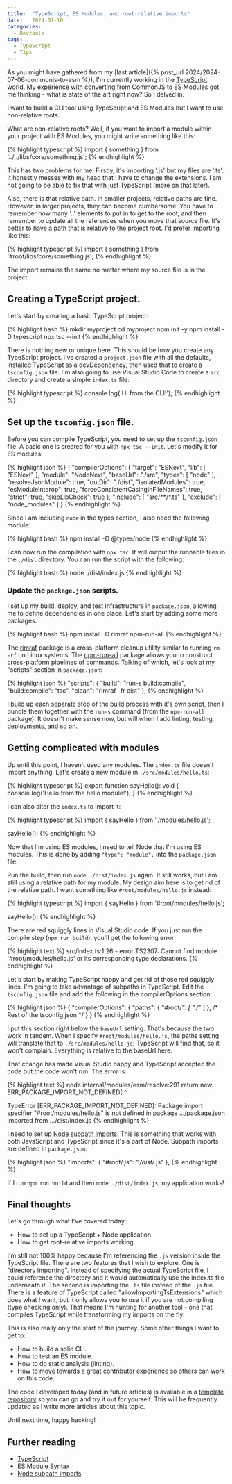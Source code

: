 ```yaml
---
title:  "TypeScript, ES Modules, and root-relative imports"
date:   2024-07-10
categories:
  - Devtools
tags:
  - TypeScript
  - Tips
---
```


As you might have gathered from my [last article]({% post_url 2024/2024-07-06-commonjs-to-esm %}), I'm currently working in the [TypeScript](https://typescriptlang.org) world.  My experience with converting from CommonJS to ES Modules got me thinking - what is state of the art right now?  So I delved in.

I want to build a CLI tool using TypeScript and ES Modules but I want to use non-relative roots.

What are non-relative roots?  Well, if you want to import a module within your project with ES Modules, you might write something like this:

{% highlight typescript %}
import { something } from '../../libs/core/something.js';
{% endhighlight %}

This has two problems for me.  Firstly, it's importing '.js' but my files are '.ts'.  It honestly messes with my head that I have to change the extensions.  I am not going to be able to fix that with just TypeScript (more on that later).

Also, there is that relative path.  In smaller projects, relative paths are fine.  However, in larger projects, they can become cumbersome.  You have to remember how many '..' elements to put in to get to the root, and then remember to update all the references when you move that source file.  It's better to have a path that is relative to the project root.  I'd prefer importing like this:

{% highlight typescript %}
import { something } from '#root/libs/core/something.js';
{% endhighlight %}

The import remains the same no matter where my source file is in the project. 

## Creating a TypeScript project.

Let's start by creating a basic TypeScript project:

{% highlight bash %}
mkdir myproject
cd myproject
npm init -y
npm install -D typescript
npx tsc --init
{% endhighlight %}

There is nothing new or unique here. This should be how you create any TypeScript project. I've created a `project.json` file with all the defaults, installed TypeScript as a devDependency, then used that to create a `tsconfig.json` file.  I'm also going to use Visual Studio Code to create a `src` directory and create a simple `index.ts` file:

{% highlight typescript %}
console.log('Hi from the CLI!');
{% endhighlight %}

## Set up the `tsconfig.json` file.

Before you can compile TypeScript, you need to set up the `tsconfig.json` file.  A basic one is created for you with `npx tsc --init`.  Let's modify it for ES modules:

{% highlight json %}
{
  "compilerOptions": {
    "target": "ESNext",
    "lib": [
      "ESNext"
    ],
    "module": "NodeNext",
    "baseUrl": "./src", 
    "types": [
      "node"
    ],
    "resolveJsonModule": true, 
    "outDir": "./dist",
    "isolatedModules": true,
    "esModuleInterop": true,
    "forceConsistentCasingInFileNames": true, 
    "strict": true, 
    "skipLibCheck": true
  },
  "include": [
    "src/**/*.ts"
  ],
  "exclude": [
    "node_modules"
  ]
}
{% endhighlight %}

Since I am including `node` in the types section, I also need the following module:

{% highlight bash %}
npm install -D @types/node
{% endhighlight %}

I can now run the compilation with `npx tsc`.  It will output the runnable files in the `./dist` directory.  You can run the script with the following:

{% highlight bash %}
node ./dist/index.js
{% endhighlight %}

### Update the `package.json` scripts.

I set up my build, deploy, and test infrastructure in `package.json`, allowing me to define dependencies in one place.  Let's start by adding some more packages:

{% highlight bash %}
npm install -D rimraf npm-run-all
{% endhighlight %}

The [rimraf](https://npmjs.org/packages/rimraf) package is a cross-platform cleanup utility similar to running `rm -rf` on Linux systems.  The [npm-run-all](https://npmjs.org/packages/npm-run-all) package allows you to construct cross-platform pipelines of commands.  Talking of which, let's look at my "scripts" section in `package.json`:

{% highlight json %}
"scripts": {
    "build": "run-s build:compile",
    "build:compile": "tsc",
    "clean": "rimraf -fr dist"
},
{% endhighlight %}

I build up each separate step of the build process with it's own script, then I bundle them together with the `run-s` command (from the `npm-run-all` package).  It doesn't make sense now, but will when I add linting, testing, deployments, and so on.

## Getting complicated with modules

Up until this point, I haven't used any modules.  The `index.ts` file doesn't import anything.  Let's create a new module in `./src/modules/hello.ts`:

{% highlight typescript %}
export function sayHello(): void {
    console.log('Hello from the hello module!');
}
{% endhighlight %}

I can also alter the `index.ts` to import it:

{% highlight typescript %}
import { sayHello } from './modules/hello.js';

sayHello();
{% endhighlight %}

Now that I'm using ES modules, I need to tell Node that I'm using ES modules.  This is done by adding `"type": "module",` into the `package.json` file.

Run the build, then run `node ./dist/index.js` again.  It still works, but I am still using a relative path for my module.  My design aim here is to get rid of the relative path.  I want something like `#root/modules/hello.js` instead:

{% highlight typescript %}
import { sayHello } from '#root/modules/hello.js';

sayHello();
{% endhighlight %}

There are red squiggly lines in Visual Studio code.  If you just run the compile step (`npm run build`), you'll get the following error:

{% highlight text %}
src/index.ts:1:26 - error TS2307: Cannot find module '#root/modules/hello.js' or its corresponding type declarations.
{% endhighlight %}

Let's start by making TypeScript happy and get rid of those red squiggly lines.  I'm going to take advantage of subpaths in TypeScript.  Edit the `tsconfig.json` file and add the following in the compilerOptions section:

{% highlight json %}
{
    "compilerOptions": {
        "paths": {
            "#root/*": [ "./*" ]
        },
        /* Rest of the tsconfig.json */
    }
}
{% endhighlight %}

I put this section right below the `baseUrl` setting.  That's because the two work in tandem.  When I specify `#root/modules/hello.js`, the paths setting will translate that to `./src/modules/hello.js`; TypeScript will find that, so it won't complain.  Everything is relative to the baseUrl here.

That change has made Visual Studio happy and TypeScript accepted the code but the code won't run.  The error is:

{% highlight text %}
node:internal/modules/esm/resolve:291
  return new ERR_PACKAGE_IMPORT_NOT_DEFINED(
         ^

TypeError [ERR_PACKAGE_IMPORT_NOT_DEFINED]: Package import specifier "#root/modules/hello.js" is not defined in package .../package.json imported from .../dist/index.js
{% endhighlight %}

I need to set up [Node subpath imports](https://nodejs.org/api/packages.html#subpath-imports).  This is something that works with both JavaScript and TypeScript since it's a part of Node.  Subpath imports are defined in `package.json`:

{% highlight json %}
"imports": {
    "#root/*.js": "./dist/*.js"
},
{% endhighlight %}

If I run `npm run build` and then `node ./dist/index.js`, my application works! 

## Final thoughts

Let's go through what I've covered today:

* How to set up a TypeScript + Node application.
* How to get root-relative imports working.

I'm still not 100% happy because I'm referencing the `.js` version inside the TypeScript file.  There are two features that I wish to explore.  One is "directory importing".  Instead of specifying the actual TypeScript file, I could reference the directory and it would automatically use the index.ts file underneath it.  The second is importing the `.ts` file instead of the `.js` file. There is a feature of TypeScript called "allowImportingTsExtensions" which does what I want, but it only allows you to use it if you are not compiling (type checking only).  That means I'm hunting for another tool - one that compiles TypeScript while transforming my imports on the fly.

This is also really only the start of the journey.  Some other things I want to get to:

* How to build a solid CLI.
* How to test an ES module.
* How to do static analysis (linting).
* How to move towards a great contributor experience so others can work on this code.

The code I developed today (and in future articles) is available in a [template repository](https://github.com/adrianhall/esm-typescript-library) so you can go and try it out for yourself.  This will be frequently updated as I write more articles about this topic.

Until next time, happy hacking!

## Further reading

* [TypeScript](https://typescriptlang.org)
* [ES Module Syntax](https://www.typescriptlang.org/docs/handbook/2/modules.html#es-module-syntax)
* [Node subpath imports](https://nodejs.org/api/packages.html#subpath-imports)